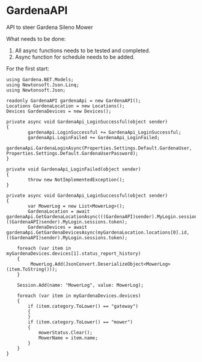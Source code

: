 # GardenaAPI
API to steer Gardena Sileno Mower

What needs to be done:
1. All async functions needs to be tested and completed.
2. Async function for schedule needs to be added.


For the first start:



	using Gardena.NET.Models;
	using Newtonsoft.Json.Linq;
	using Newtonsoft.Json;

	readonly GardenaAPI gardenaApi = new GardenaAPI();
	Locations GardenaLocation = new Locations();
	Devices GardenaDevices = new Devices();

	private async void GardenaApi_LoginSuccessful(object sender)
	{
			gardenaApi.LoginSuccessful += GardenaApi_LoginSuccessful;
			gardenaApi.LoginFailed += GardenaApi_LoginFailed;
			gardenaApi.GardenaLoginAsync(Properties.Settings.Default.GardenaUser, Properties.Settings.Default.GardenaUserPassword);
	}

	private void GardenaApi_LoginFailed(object sender)
	{
			throw new NotImplementedException();
	}

	private async void GardenaApi_LoginSuccessful(object sender)
	{
			var MowerLog = new List<MowerLog>();
			GardenaLocation = await gardenaApi.GetGardenaLocationAsync(((GardenaAPI)sender).MyLogin.sessions.user_id,    ((GardenaAPI)sender).MyLogin.sessions.token);
			GardenaDevices = await gardenaApi.GetGardenaDevicesAsync(myGardenaLocation.locations[0].id, ((GardenaAPI)sender).MyLogin.sessions.token);

		foreach (var item in myGardenaDevices.devices[1].status_report_history)
		{
			 MowerLog.Add(JsonConvert.DeserializeObject<MowerLog>(item.ToString()));
		}

		Session.Add(name: "MowerLog", value: MowerLog);

		foreach (var item in myGardenaDevices.devices)
		{
			if (item.category.ToLower() == "gateway")
			{
			}
			if (item.category.ToLower() == "mower")
			{
				mowerStatus.Clear();
				MowerName = item.name;
			}
		}
	}
